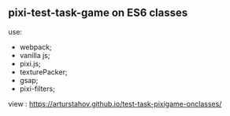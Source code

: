 ## pixi-test-task-game on ES6 classes

use:

- webpack;
- vanilla js;
- pixi.js;
- texturePacker;
- gsap;
- pixi-filters;

view : https://arturstahov.github.io/test-task-pixigame-onclasses/
